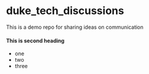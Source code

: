 # duke_tech_discussions
This is a demo repo for sharing ideas on communication

#### This is second heading
* one
* two 
* three
